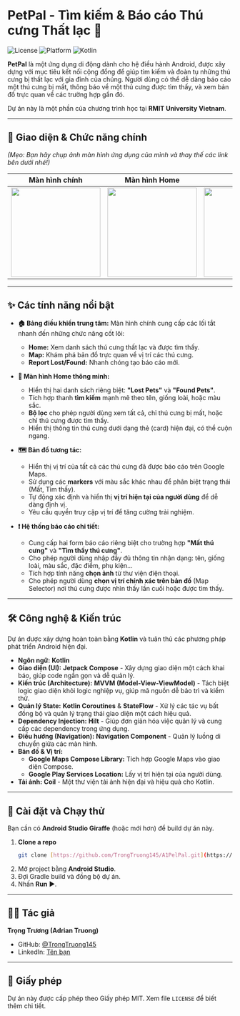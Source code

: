 # PetPal - Tìm kiếm & Báo cáo Thú cưng Thất lạc 🐾

![License](https://img.shields.io/badge/license-MIT-blue.svg)
![Platform](https://img.shields.io/badge/platform-Android-brightgreen.svg)
![Kotlin](https://img.shields.io/badge/Kotlin-100%25-blueviolet.svg)

**PetPal** là một ứng dụng di động dành cho hệ điều hành Android, được xây dựng với mục tiêu kết nối cộng đồng để giúp tìm kiếm và đoàn tụ những thú cưng bị thất lạc với gia đình của chúng. Người dùng có thể dễ dàng báo cáo một thú cưng bị mất, thông báo về một thú cưng được tìm thấy, và xem bản đồ trực quan về các trường hợp gần đó.

Dự án này là một phần của chương trình học tại **RMIT University Vietnam**.

---
## 📸 Giao diện & Chức năng chính

*(Mẹo: Bạn hãy chụp ảnh màn hình ứng dụng của mình và thay thế các link bên dưới nhé!)*

| Màn hình chính | Màn hình Home | Bản đồ | Báo cáo |
| :---: |:---:|:---:|:---:|
| <img src="[LINK_TỚI_ẢNH_MÀN_HÌNH_CHÍNH]" width="200"> | <img src="[LINK_TỚI_ẢNH_HOME]" width="200"> | <img src="[LINK_TỚI_ẢNH_BẢN_ĐỒ]" width="200"> | <img src="[LINK_TỚI_ẢNH_BÁO_CÁO]" width="200"> |

---
## ✨ Các tính năng nổi bật

* **🏠 Bảng điều khiển trung tâm:** Màn hình chính cung cấp các lối tắt nhanh đến những chức năng cốt lõi:
    * **Home:** Xem danh sách thú cưng thất lạc và được tìm thấy.
    * **Map:** Khám phá bản đồ trực quan về vị trí các thú cưng.
    * **Report Lost/Found:** Nhanh chóng tạo báo cáo mới.

* **🐾 Màn hình Home thông minh:**
    * Hiển thị hai danh sách riêng biệt: **"Lost Pets"** và **"Found Pets"**.
    * Tích hợp thanh **tìm kiếm** mạnh mẽ theo tên, giống loài, hoặc màu sắc.
    * **Bộ lọc** cho phép người dùng xem tất cả, chỉ thú cưng bị mất, hoặc chỉ thú cưng được tìm thấy.
    * Hiển thị thông tin thú cưng dưới dạng thẻ (card) hiện đại, có thể cuộn ngang.

* **🗺️ Bản đồ tương tác:**
    * Hiển thị vị trí của tất cả các thú cưng đã được báo cáo trên Google Maps.
    * Sử dụng các **markers** với màu sắc khác nhau để phân biệt trạng thái (Mất, Tìm thấy).
    * Tự động xác định và hiển thị **vị trí hiện tại của người dùng** để dễ dàng định vị.
    * Yêu cầu quyền truy cập vị trí để tăng cường trải nghiệm.

* **❗ Hệ thống báo cáo chi tiết:**
    * Cung cấp hai form báo cáo riêng biệt cho trường hợp **"Mất thú cưng"** và **"Tìm thấy thú cưng"**.
    * Cho phép người dùng nhập đầy đủ thông tin nhận dạng: tên, giống loài, màu sắc, đặc điểm, phụ kiện...
    * Tích hợp tính năng **chọn ảnh** từ thư viện điện thoại.
    * Cho phép người dùng **chọn vị trí chính xác trên bản đồ** (Map Selector) nơi thú cưng được nhìn thấy lần cuối hoặc được tìm thấy.

---
## 🛠️ Công nghệ & Kiến trúc

Dự án được xây dựng hoàn toàn bằng **Kotlin** và tuân thủ các phương pháp phát triển Android hiện đại.

* **Ngôn ngữ:** **Kotlin**
* **Giao diện (UI):** **Jetpack Compose** - Xây dựng giao diện một cách khai báo, giúp code ngắn gọn và dễ quản lý.
* **Kiến trúc (Architecture):** **MVVM (Model-View-ViewModel)** - Tách biệt logic giao diện khỏi logic nghiệp vụ, giúp mã nguồn dễ bảo trì và kiểm thử.
* **Quản lý State:** **Kotlin Coroutines** & **StateFlow** - Xử lý các tác vụ bất đồng bộ và quản lý trạng thái giao diện một cách hiệu quả.
* **Dependency Injection:** **Hilt** - Giúp đơn giản hóa việc quản lý và cung cấp các dependency trong ứng dụng.
* **Điều hướng (Navigation):** **Navigation Component** - Quản lý luồng di chuyển giữa các màn hình.
* **Bản đồ & Vị trí:**
    * **Google Maps Compose Library:** Tích hợp Google Maps vào giao diện Compose.
    * **Google Play Services Location:** Lấy vị trí hiện tại của người dùng.
* **Tải ảnh:** **Coil** - Một thư viện tải ảnh hiện đại và hiệu quả cho Kotlin.

---
## 🚀 Cài đặt và Chạy thử

Bạn cần có **Android Studio Giraffe** (hoặc mới hơn) để build dự án này.

1.  **Clone a repo**
    ```bash
    git clone [https://github.com/TrongTruong145/A1PelPal.git](https://github.com/TrongTruong145/A1PelPal.git)
    ```
2.  Mở project bằng **Android Studio**.
3.  Đợi Gradle build và đồng bộ dự án.
4.  Nhấn **Run** ▶️.

---
## 👨‍💻 Tác giả

**Trọng Trương (Adrian Truong)**

* GitHub: [@TrongTruong145](https://github.com/TrongTruong145)
* LinkedIn: [Tên bạn](LINK_TỚI_LINKEDIN_CỦA_BẠN)

---
## 📄 Giấy phép

Dự án này được cấp phép theo Giấy phép MIT. Xem file `LICENSE` để biết thêm chi tiết.
